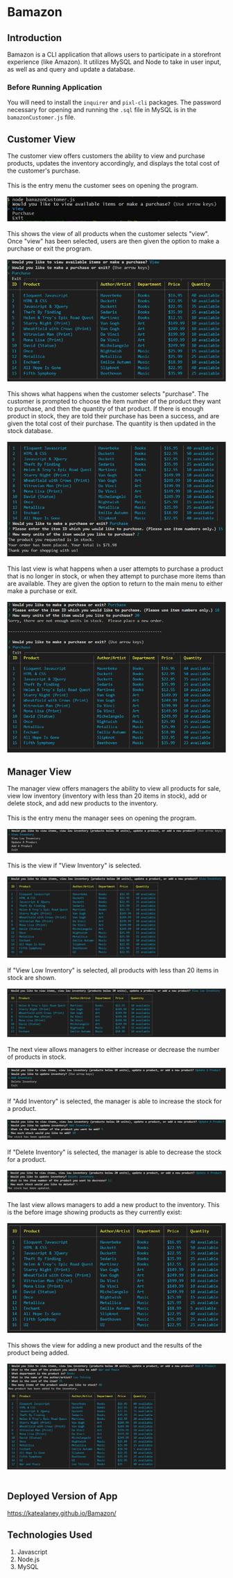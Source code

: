 # Bamazon

## Introduction ##
Bamazon is a CLI application that allows users to participate in a storefront experience (like Amazon).  It utilizes MySQL and Node to take in user input, as well as and query and update a database.
### Before Running Application ###
You will need to install the `inquirer` and `pixl-cli` packages.  The password necessary for opening and running the `.sql` file in MySQL is in the `bamazonCustomer.js` file.
## Customer View ##
The customer view offers customers the ability to view and purchase products, updates the inventory accordingly, and displays the total cost of the customer's purchase.
<br></br>
This is the entry menu the customer sees on opening the program.
<br></br>
![Customer View Intro](images/CustomerViewIntro.png)
<br></br>
This shows the view of all products when the customer selects "view".  Once "view" has been selected, users are then given the option to make a purchase or exit the program.
<br></br>
![Customer View Select](images/CustomerViewSelect.png)
<br></br>
This shows what happens when the customer selects "purchase".  The customer is prompted to choose the item number of the product they want to purchase, and then the quantity of that product.  If there is enough product in stock, they are told their purchase has been a success, and are given the total cost of their purchase.  The quantity is then updated in the stock database.
<br></br>
![Customer View Complete](images/CustomerViewComplete.png)
<br></br>
This last view is what happens when a user attempts to purchase a product that is no longer in stock, or when they attempt to purchase more items than are available.  They are given the option to return to the main menu to either make a purchase or exit.
<br></br>
![Out of Stock](images/OutofStock.png)

## Manager View ##
The manager view offers managers the ability to view all products for sale, view low inventory (inventory with less than 20 items in stock), add or delete stock, and add new products to the inventory.
<br></br>
This is the entry menu the manager sees on opening the program.
<br></br>
![Manager View Intro](images/ManagerViewIntro.png)
<br></br>
This is the view if "View Inventory" is selected.
<br></br>
![Manager View Inventory](images/ManagerViewInventory.png)
<br></br>
If "View Low Inventory" is selected, all products with less than 20 items in stock are shown.
<br></br>
![Manager Low Inventory](images/ManagerLowInventory.png)
<br></br>
The next view allows managers to either increase or decrease the number of products in stock.
<br></br>
![Manager Update Inventory](images/ManagerUpdateInventory.png)
<br></br>
If "Add Inventory" is selected, the manager is able to increase the stock for a product.
<br></br>
![Manager Add Inventory](images/ManagerAddInventory.png)
<br></br>
If "Delete Inventory" is selected, the manager is able to decrease the stock for a product.
<br></br>
![Manager Delete Inventory](images/ManagerDeleteInventory.png)
<br></br>
The last view allows managers to add a new product to the inventory.  This is the before image showing products as they currently exist:
<br></br>
![Manager Before Add](images/ManagerBeforeAdd.png)
<br></br>
This shows the view for adding a new product and the results of the product being added.
<br></br>
![Manager After Add](images/ManagerAfterAdd.png)
<br></br>
## Deployed Version of App
https://katealaney.github.io/Bamazon/
## Technologies Used
1. Javascript
2. Node.js
3. MySQL

